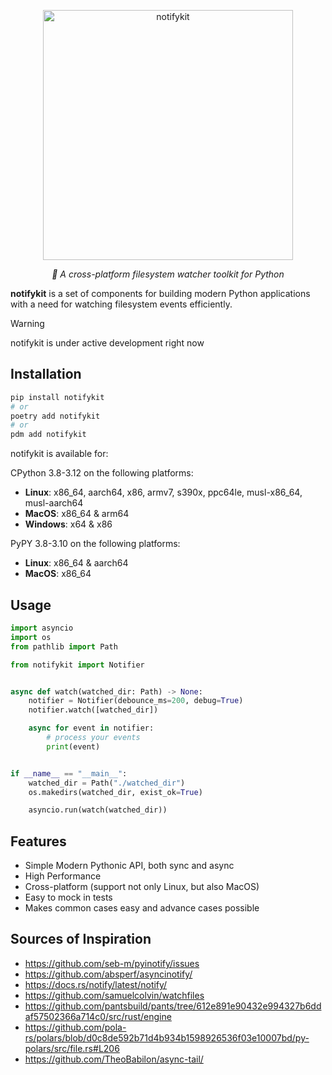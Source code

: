 <p align="center">
  <img loading="lazy" src="https://raw.githubusercontent.com/roma-glushko/notifykit/main/imgs/logo.png" width="400px" alt="notifykit">
</p>
<p align="center">
    <em>👀 A cross-platform filesystem watcher toolkit for Python</em>
</p>

**notifykit** is a set of components for building modern Python applications with a need for watching filesystem events efficiently.

> [!Warning]
> notifykit is under active development right now

## Installation

```bash
pip install notifykit
# or
poetry add notifykit
# or 
pdm add notifykit
```

notifykit is available for:

CPython 3.8-3.12 on the following platforms:

- **Linux**: x86_64, aarch64, x86, armv7, s390x, ppc64le, musl-x86_64, musl-aarch64
- **MacOS**: x86_64 & arm64
- **Windows**: x64 & x86

PyPY 3.8-3.10 on the following platforms:

- **Linux**: x86_64 & aarch64
- **MacOS**: x86_64

## Usage

```python
import asyncio
import os
from pathlib import Path

from notifykit import Notifier


async def watch(watched_dir: Path) -> None:
    notifier = Notifier(debounce_ms=200, debug=True)
    notifier.watch([watched_dir])

    async for event in notifier:
        # process your events
        print(event)


if __name__ == "__main__":
    watched_dir = Path("./watched_dir")
    os.makedirs(watched_dir, exist_ok=True)

    asyncio.run(watch(watched_dir))
```

## Features

- Simple Modern Pythonic API, both sync and async
- High Performance
- Cross-platform (support not only Linux, but also MacOS)
- Easy to mock in tests
- Makes common cases easy and advance cases possible

## Sources of Inspiration

- https://github.com/seb-m/pyinotify/issues
- https://github.com/absperf/asyncinotify/
- https://docs.rs/notify/latest/notify/
- https://github.com/samuelcolvin/watchfiles
- https://github.com/pantsbuild/pants/tree/612e891e90432e994327b6ddaf57502366a714c0/src/rust/engine
- https://github.com/pola-rs/polars/blob/d0c8de592b71d4b934b1598926536f03e10007bd/py-polars/src/file.rs#L206
- https://github.com/TheoBabilon/async-tail/
